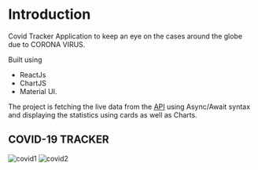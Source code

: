 # Introduction
Covid Tracker Application to keep an eye on the cases around the globe due to CORONA VIRUS.

Built using 
   - ReactJs
   - ChartJS
   - Material UI.

The project is fetching the live data from the [API](https://covid19.mathdro.id/api "api") using Async/Await syntax and displaying the statistics using cards as well as Charts. 

## COVID-19 TRACKER
![covid1](https://user-images.githubusercontent.com/47072868/90309428-39c17900-df06-11ea-9c90-b7d6ca4b538d.PNG)
![covid2](https://user-images.githubusercontent.com/47072868/90309434-41811d80-df06-11ea-8f0f-3fec8be43b80.PNG)
